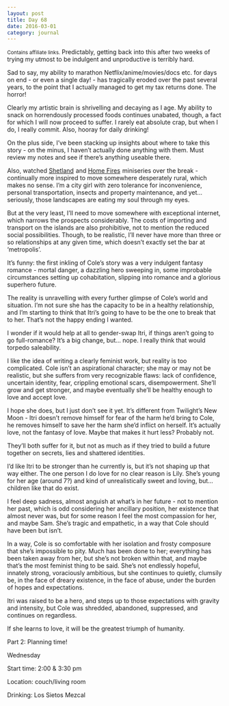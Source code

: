```yaml
---
layout: post
title: Day 68
date: 2016-03-01
category: journal
---
```


<small>Contains affiliate links.</small> Predictably, getting back into this after two weeks of trying my utmost to be indulgent and unproductive is terribly hard. 

Sad to say, my ability to marathon Netflix/anime/movies/docs etc. for days on end - or even a single day! - has tragically eroded over the past several years, to the point that I actually managed to get my tax returns done. The horror! 

Clearly my artistic brain is shrivelling and decaying as I age. My ability to snack on horrendously processed foods continues unabated, though, a fact for which I will now proceed to suffer. I rarely eat absolute crap, but when I do, I really commit. Also, hooray for daily drinking! 

On the plus side, I’ve been stacking up insights about where to take this story - on the minus, I haven’t actually done anything with them. Must review my notes and see if there’s anything useable there. 

Also, watched <a  href="http://www.amazon.ca/gp/product/B00UA00EPQ/ref=as_li_tf_tl?ie=UTF8&camp=15121&creative=330641&creativeASIN=B00UA00EPQ&linkCode=as2&tag=kaie06-20">Shetland</a><img src="http://ir-ca.amazon-adsystem.com/e/ir?t=kaie06-20&l=as2&o=15&a=B00UA00EPQ" width="1" height="1" border="0" alt="" style="border:none !important; margin:0px !important;" /> and <a  href="http://www.amazon.ca/gp/product/B0128P0WKW/ref=as_li_tf_tl?ie=UTF8&camp=15121&creative=330641&creativeASIN=B0128P0WKW&linkCode=as2&tag=kaie06-20">Home Fires</a><img src="http://ir-ca.amazon-adsystem.com/e/ir?t=kaie06-20&l=as2&o=15&a=B0128P0WKW" width="1" height="1" border="0" alt="" style="border:none !important; margin:0px !important;" />
 miniseries over the break - continually more inspired to move somewhere desperately rural, which makes no sense. I’m a city girl with zero tolerance for inconvenience, personal transportation, insects and property maintenance, and yet… seriously, those landscapes are eating my soul through my eyes. 
 
But at the very least, I’ll need to move somewhere with exceptional internet, which narrows the prospects considerably. The costs of importing and transport on the islands are also prohibitive, not to mention the reduced social possibilities. Though, to be realistic, I’ll never have more than three or so relationships at any given time, which doesn’t exactly set the bar at ‘metropolis’. 
 
It’s funny: the first inkling of Cole’s story was a very indulgent fantasy romance - mortal danger, a dazzling hero sweeping in, some improbable circumstances setting up cohabitation, slipping into romance and a glorious superhero future. 
 
The reality is unravelling with every further glimpse of Cole’s world and situation. I’m not sure she has the capacity to be in a healthy relationship, and I’m starting to think that Itri’s going to have to be the one to break that to her. That’s not the happy ending I wanted. 
 
I wonder if it would help at all to gender-swap Itri, if things aren’t going to go full-romance? It’s a big change, but… nope. I really think that would torpedo saleability. 
 
I like the idea of writing a clearly feminist work, but reality is too complicated. Cole isn’t an aspirational character; she may or may not be realistic, but she suffers from very recognizable flaws: lack of confidence, uncertain identity, fear, crippling emotional scars, disempowerment. She’ll grow and get stronger, and maybe eventually she’ll be healthy enough to love and accept love. 
 
I hope she does, but I just don’t see it yet. It’s different from Twilight’s New Moon - Itri doesn’t remove himself for fear of the harm he’d bring to Cole, he removes himself to save her the harm she’d inflict on herself. It’s actually love, not the fantasy of love. Maybe that makes it hurt less? Probably not. 
 
They’ll both suffer for it, but not as much as if they tried to build a future together on secrets, lies and shattered identities. 
 
I’d like Itri to be stronger than he currently is, but it’s not shaping up that way either. The one person I do love for no clear reason is Lily. She’s young for her age (around 7?) and kind of unrealistically sweet and loving, but… children like that do exist. 
 
I feel deep sadness, almost anguish at what’s in her future - not to mention her past, which is odd considering her ancillary position, her existence that almost never was, but for some reason I feel the most compassion for her, and maybe Sam. She’s tragic and empathetic, in a way that Cole should have been but isn’t. 
 
In a way, Cole is so comfortable with her isolation and frosty composure that she’s impossible to pity. Much has been done to her; everything has been taken away from her, but she’s not broken within that, and maybe that’s the most feminist thing to be said. She’s not endlessly hopeful, innately strong, voraciously ambitious, but she continues to quietly, clumsily be, in the face of dreary existence, in the face of abuse, under the burden of hopes and expectations. 
 
Itri was raised to be a hero, and steps up to those expectations with gravity and intensity, but Cole was shredded, abandoned, suppressed, and continues on regardless. 
 
If she learns to love, it will be the greatest triumph of humanity.

Part 2: Planning time!


Wednesday

Start time: 2:00 & 3:30 pm

Location: couch/living room

Drinking: Los Sietos Mezcal
